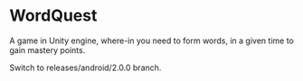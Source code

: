 # WordQuest
A game in Unity engine, where-in you need to form words, in a given time to gain mastery points.


Switch to releases/android/2.0.0 branch.
